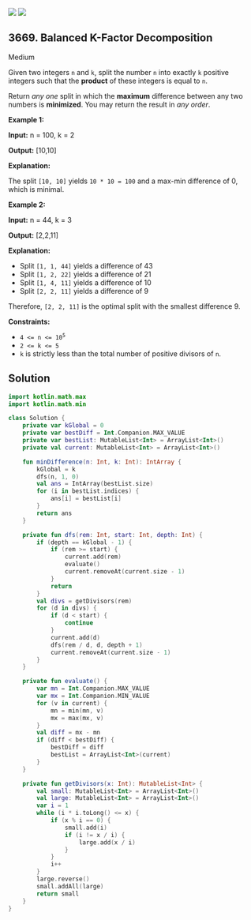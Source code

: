 [![](https://img.shields.io/github/stars/javadev/LeetCode-in-Kotlin?label=Stars&style=flat-square)](https://github.com/javadev/LeetCode-in-Kotlin)
[![](https://img.shields.io/github/forks/javadev/LeetCode-in-Kotlin?label=Fork%20me%20on%20GitHub%20&style=flat-square)](https://github.com/javadev/LeetCode-in-Kotlin/fork)

## 3669\. Balanced K-Factor Decomposition

Medium

Given two integers `n` and `k`, split the number `n` into exactly `k` positive integers such that the **product** of these integers is equal to `n`.

Return _any_ _one_ split in which the **maximum** difference between any two numbers is **minimized**. You may return the result in _any order_.

**Example 1:**

**Input:** n = 100, k = 2

**Output:** [10,10]

**Explanation:**

The split `[10, 10]` yields `10 * 10 = 100` and a max-min difference of 0, which is minimal.

**Example 2:**

**Input:** n = 44, k = 3

**Output:** [2,2,11]

**Explanation:**

*   Split `[1, 1, 44]` yields a difference of 43
*   Split `[1, 2, 22]` yields a difference of 21
*   Split `[1, 4, 11]` yields a difference of 10
*   Split `[2, 2, 11]` yields a difference of 9

Therefore, `[2, 2, 11]` is the optimal split with the smallest difference 9.

**Constraints:**

*   <code>4 <= n <= 10<sup>5</sup></code>
*   `2 <= k <= 5`
*   `k` is strictly less than the total number of positive divisors of `n`.

## Solution

```kotlin
import kotlin.math.max
import kotlin.math.min

class Solution {
    private var kGlobal = 0
    private var bestDiff = Int.Companion.MAX_VALUE
    private var bestList: MutableList<Int> = ArrayList<Int>()
    private val current: MutableList<Int> = ArrayList<Int>()

    fun minDifference(n: Int, k: Int): IntArray {
        kGlobal = k
        dfs(n, 1, 0)
        val ans = IntArray(bestList.size)
        for (i in bestList.indices) {
            ans[i] = bestList[i]
        }
        return ans
    }

    private fun dfs(rem: Int, start: Int, depth: Int) {
        if (depth == kGlobal - 1) {
            if (rem >= start) {
                current.add(rem)
                evaluate()
                current.removeAt(current.size - 1)
            }
            return
        }
        val divs = getDivisors(rem)
        for (d in divs) {
            if (d < start) {
                continue
            }
            current.add(d)
            dfs(rem / d, d, depth + 1)
            current.removeAt(current.size - 1)
        }
    }

    private fun evaluate() {
        var mn = Int.Companion.MAX_VALUE
        var mx = Int.Companion.MIN_VALUE
        for (v in current) {
            mn = min(mn, v)
            mx = max(mx, v)
        }
        val diff = mx - mn
        if (diff < bestDiff) {
            bestDiff = diff
            bestList = ArrayList<Int>(current)
        }
    }

    private fun getDivisors(x: Int): MutableList<Int> {
        val small: MutableList<Int> = ArrayList<Int>()
        val large: MutableList<Int> = ArrayList<Int>()
        var i = 1
        while (i * i.toLong() <= x) {
            if (x % i == 0) {
                small.add(i)
                if (i != x / i) {
                    large.add(x / i)
                }
            }
            i++
        }
        large.reverse()
        small.addAll(large)
        return small
    }
}
```